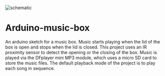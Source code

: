 ![schematic](https://user-images.githubusercontent.com/25688222/129445807-0ff047cc-262f-4728-9407-557ae329bc0b.png)
# Arduino-music-box
An arduino sketch for a music box. Music starts playing when the lid of the box is open and stops when the lid is closed.
This project uses an IR proximity sensor to detect the opening or the closing of the box. Music is played via the DFplayer mini MP3 module, which uses a micro SD card to store the music files. The default playback mode of the project is to play each song in sequence.

